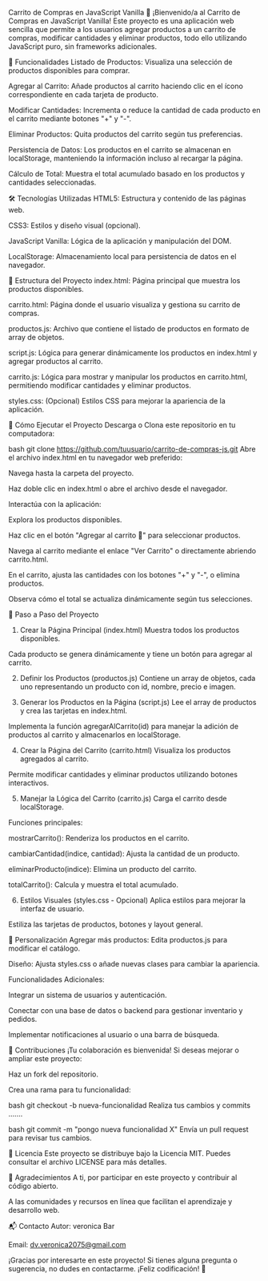 Carrito de Compras en JavaScript Vanilla 🛒
¡Bienvenido/a al Carrito de Compras en JavaScript Vanilla! Este proyecto es una aplicación web sencilla que permite a los usuarios agregar productos a un carrito de compras, modificar cantidades y eliminar productos, todo ello utilizando JavaScript puro, sin frameworks adicionales.

🎯 Funcionalidades
Listado de Productos: Visualiza una selección de productos disponibles para comprar.

Agregar al Carrito: Añade productos al carrito haciendo clic en el ícono correspondiente en cada tarjeta de producto.

Modificar Cantidades: Incrementa o reduce la cantidad de cada producto en el carrito mediante botones "+" y "-".

Eliminar Productos: Quita productos del carrito según tus preferencias.

Persistencia de Datos: Los productos en el carrito se almacenan en localStorage, manteniendo la información incluso al recargar la página.

Cálculo de Total: Muestra el total acumulado basado en los productos y cantidades seleccionadas.

🛠️ Tecnologías Utilizadas
HTML5: Estructura y contenido de las páginas web.

CSS3: Estilos y diseño visual (opcional).

JavaScript Vanilla: Lógica de la aplicación y manipulación del DOM.

LocalStorage: Almacenamiento local para persistencia de datos en el navegador.

📁 Estructura del Proyecto
index.html: Página principal que muestra los productos disponibles.

carrito.html: Página donde el usuario visualiza y gestiona su carrito de compras.

productos.js: Archivo que contiene el listado de productos en formato de array de objetos.

script.js: Lógica para generar dinámicamente los productos en index.html y agregar productos al carrito.

carrito.js: Lógica para mostrar y manipular los productos en carrito.html, permitiendo modificar cantidades y eliminar productos.

styles.css: (Opcional) Estilos CSS para mejorar la apariencia de la aplicación.

🚀 Cómo Ejecutar el Proyecto
Descarga o Clona este repositorio en tu computadora:

bash
git clone https://github.com/tuusuario/carrito-de-compras-js.git
Abre el archivo index.html en tu navegador web preferido:

Navega hasta la carpeta del proyecto.

Haz doble clic en index.html o abre el archivo desde el navegador.

Interactúa con la aplicación:

Explora los productos disponibles.

Haz clic en el botón "Agregar al carrito 🛒" para seleccionar productos.

Navega al carrito mediante el enlace "Ver Carrito" o directamente abriendo carrito.html.

En el carrito, ajusta las cantidades con los botones "+" y "-", o elimina productos.

Observa cómo el total se actualiza dinámicamente según tus selecciones.

📝 Paso a Paso del Proyecto
1. Crear la Página Principal (index.html)
Muestra todos los productos disponibles.

Cada producto se genera dinámicamente y tiene un botón para agregar al carrito.

2. Definir los Productos (productos.js)
Contiene un array de objetos, cada uno representando un producto con id, nombre, precio e imagen.

3. Generar los Productos en la Página (script.js)
Lee el array de productos y crea las tarjetas en index.html.

Implementa la función agregarAlCarrito(id) para manejar la adición de productos al carrito y almacenarlos en localStorage.

4. Crear la Página del Carrito (carrito.html)
Visualiza los productos agregados al carrito.

Permite modificar cantidades y eliminar productos utilizando botones interactivos.

5. Manejar la Lógica del Carrito (carrito.js)
Carga el carrito desde localStorage.

Funciones principales:

mostrarCarrito(): Renderiza los productos en el carrito.

cambiarCantidad(indice, cantidad): Ajusta la cantidad de un producto.

eliminarProducto(indice): Elimina un producto del carrito.

totalCarrito(): Calcula y muestra el total acumulado.

6. Estilos Visuales (styles.css - Opcional)
Aplica estilos para mejorar la interfaz de usuario.

Estiliza las tarjetas de productos, botones y layout general.

🎨 Personalización
Agregar más productos: Edita productos.js para modificar el catálogo.

Diseño: Ajusta styles.css o añade nuevas clases para cambiar la apariencia.

Funcionalidades Adicionales:

Integrar un sistema de usuarios y autenticación.

Conectar con una base de datos o backend para gestionar inventario y pedidos.

Implementar notificaciones al usuario o una barra de búsqueda.

🤝 Contribuciones
¡Tu colaboración es bienvenida! Si deseas mejorar o ampliar este proyecto:

Haz un fork del repositorio.

Crea una rama para tu funcionalidad:

bash
git checkout -b nueva-funcionalidad
Realiza tus cambios y commits .......

bash
git commit -m "pongo nueva funcionalidad X"
Envía un pull request para revisar tus cambios.

📄 Licencia
Este proyecto se distribuye bajo la Licencia MIT. Puedes consultar el archivo LICENSE para más detalles.

📢 Agradecimientos
A ti, por participar en este proyecto y contribuir al código abierto.

A las comunidades y recursos en línea que facilitan el aprendizaje y desarrollo web.

📬 Contacto
Autor: veronica Bar

Email: dv.veronica2075@gmail.com

¡Gracias por interesarte en este proyecto! Si tienes alguna pregunta o sugerencia, no dudes en contactarme. ¡Feliz codificación! 🎉

